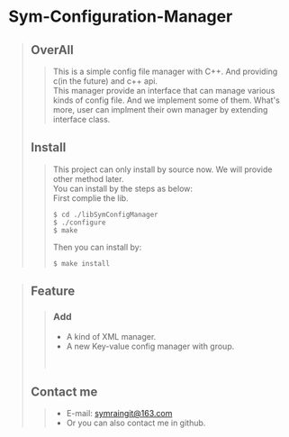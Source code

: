 # Sym-Configuration-Manager
>## OverAll<br>
>>This is a simple config file manager with C++. And providing c(in the future) and c++ api.<br>
>>This manager provide an interface that can manage various kinds of config file. And we implement some of them. What's more, user can implment their own manager by extending interface class.
>## Install<br>
>>This project can only install by source now. We will provide other method later.<br>
>>You can install by the steps as below:<br>
>>First complie the lib.<br>
>>```
>>$ cd ./libSymConfigManager
>>$ ./configure
>>$ make
>>```
>>Then you can install by:<br>
>>```
>>$ make install
>>```

>## Feature<br>
>> ### Add<br>
>>* A kind of XML manager.<br>
>>* A new Key-value config manager with group.<br>
>><br>
>## Contact me
>> + E-mail: symraingit@163.com <br>
>> + Or you can also contact me in github.
